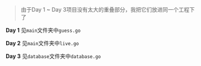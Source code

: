 > 由于Day 1 ~ Day 3项目没有太大的重叠部分，我把它们放进同一个工程下了

**Day 1** 见`main`文件夹中`guess.go`

**Day 2** 见`main`文件夹中`live.go`

**Day 3** 见`database`文件夹中`database.go`